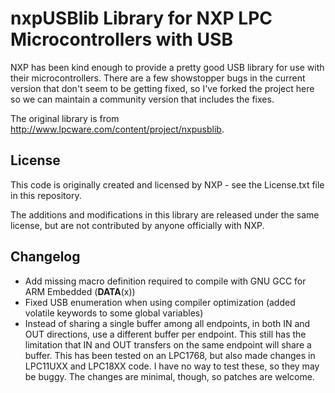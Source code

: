 nxpUSBlib Library for NXP LPC Microcontrollers with USB
==========================================================

NXP has been kind enough to provide a pretty good USB library for use with their
microcontrollers. There are a few showstopper bugs in the current version that
don't seem to be getting fixed, so I've forked the project here so we can
maintain a community version that includes the fixes.

The original library is from http://www.lpcware.com/content/project/nxpusblib.

## License

This code is originally created and licensed by NXP - see the License.txt file
in this repository.

The additions and modifications in this library are released under the same
license, but are not contributed by anyone officially with NXP.

## Changelog

* Add missing macro definition required to compile with GNU GCC for ARM Embedded
  (__DATA__(x))
* Fixed USB enumeration when using compiler optimization (added volatile
  keywords to some global variables)
* Instead of sharing a single buffer among all endpoints, in both IN and OUT
  directions, use a different buffer per endpoint. This still has the limitation
  that IN and OUT transfers on the same endpoint will share a buffer. This has
  been tested on an LPC1768, but also made changes in LPC11UXX and LPC18XX code.
  I have no way to test these, so they may be buggy. The changes are minimal,
  though, so patches are welcome.

